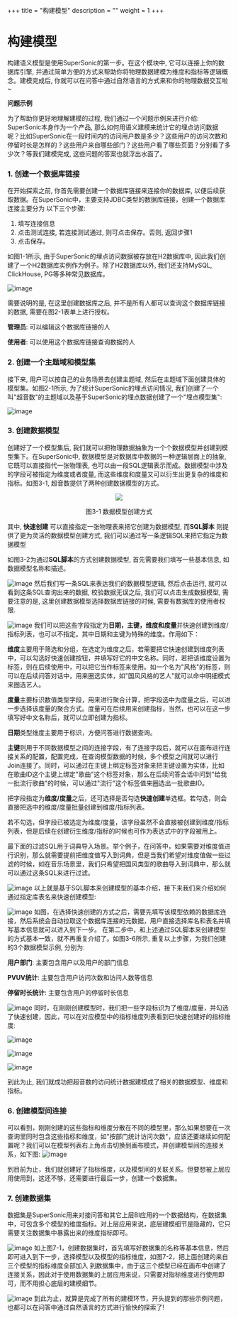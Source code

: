 +++
title = "构建模型"
description = ""
weight = 1
+++

# 构建模型

构建语义模型是使用SuperSonic的第一步。在这个模块中, 它可以连接上你的数据库引擎, 并通过简单方便的方式来帮助你将物理数据建模为维度和指标等逻辑概念。建模完成后, 你就可以在问答中通过自然语言的方式来和你的物理数据交互啦~

**问题示例**

为了帮助你更好地理解建模的过程, 我们通过一个问题示例来进行介绍: SuperSonic本身作为一个产品, 那么如何用语义建模来统计它的埋点访问数据呢？比如SuperSonic在一段时间内的访问用户数是多少？这些用户的访问次数和停留时长是怎样的？这些用户来自哪些部门？这些用户看了哪些页面？分别看了多少次？等我们建模完成, 这些问题的答案也就浮出水面了。

### **1. 创建一个数据库链接**
在开始探索之前, 你首先需要创建一个数据库链接来连接你的数据库, 以便后续获取数据。在SuperSonic中，主要支持JDBC类型的数据库链接，创建一个数据库连接主要分为
以下三个步骤:
1. 填写连接信息
2. 点击测试连接, 若连接测试通过, 则可点击保存。否则, 返回步骤1
3. 点击保存。

如图1-1所示, 由于SuperSonic的埋点访问数据被存放在H2数据库中, 因此我们创建了一个H2数据库实例作为例子。除了H2数据库以外, 我们还支持MySQL, ClickHouse, PG等多种常见数据库。

![image](https://github.com/tencentmusic/supersonic/assets/22031277/f4b1b8d7-33fb-40b4-9767-c4acee534ea5)

需要说明的是, 在这里创建数据库之后, 并不是所有人都可以查询这个数据库链接的数据, 需要在图2-1表单上进行授权。

**管理员**: 可以编辑这个数据库链接的人

**使用者**: 可以使用这个数据库链接查询数据的人

### **2. 创建一个主题域和模型集**
接下来, 用户可以按自己的业务场景去创建主题域, 然后在主题域下面创建具体的模型集。如图2-1所示, 为了统计SuperSonic的埋点访问情况, 我们创建了一个叫"超音数"的主题域以及基于SuperSonic的埋点数据创建了一个"埋点模型集":

![image](https://github.com/tencentmusic/supersonic/assets/22031277/ebdc5a9b-db57-4811-b9fe-4657090a635d)
### **3. 创建数据模型**
创建好了一个模型集后, 我们就可以把物理数据抽象为一个个数据模型并创建到模型集下。在SuperSonic中, 数据模型是对数据库中数据的一种逻辑层面上的抽象, 它既可以直接指代一张物理表, 也可以由一段SQL逻辑表示而成。数据模型中涉及的字段可被指定为维度或者度量, 而这些维度和度量又可以衍生出更复杂的维度和指标。如图3-1, 超音数提供了两种创建数据模型的方式。
<div align="center" >
    <img src=https://github.com/tencentmusic/supersonic/assets/22031277/1bcd532d-e05c-4066-b4ac-13a80de197ec/>
    <p>图3-1 数据模型创建方式</p>
</div>

其中, **快速创建** 可以直接指定一张物理表来把它创建为数据模型, 而**SQL脚本** 则提供了更为灵活的数据模型创建方式, 我们可以通过写一条逻辑SQL来把它指定为数据模型

如图3-2为通过**SQL脚本**的方式创建数据模型, 首先需要我们填写一些基本信息, 如数据模型名称和描述。

![image](https://github.com/tencentmusic/supersonic/assets/22031277/4fbffcd0-8a6d-4de7-a4ee-6c343fca1f1d)
然后我们写一条SQL来表达我们的数据模型逻辑, 然后点击运行, 就可以看到这条SQL查询出来的数据, 校验数据无误之后, 我们可以点击生成数据模型, 需要注意的是, 这里创建数据模型选择数据库链接的时候, 需要有数据库的使用者权限.

![image](https://github.com/tencentmusic/supersonic/assets/22031277/51f74df4-1b66-4191-90c1-bb71a797c39d)
我们可以把这些字段指定为**日期，主键，维度和度量**并快速创建到维度/指标列表，也可以不指定。其中日期和主键为特殊的维度。作用如下：

**维度**主要用于筛选和分组，在选定为维度之后，若需要把它快速创建到维度列表中，可以勾选好快速创建按钮，并填写好它的中文名称。同时，若把该维度设置为标签，则在后续使用中，可以把它当作标签来使用。如一个名为"风格"的标签，则可以在后续问答对话中，用来圈选实体，如"国风风格的艺人"就可以命中明细模式来圈选艺人。

**度量**主要标识数值类型字段，用来进行聚合计算，把字段选中为度量之后，可以进一步选择该度量的聚合方式。度量可在后续用来创建指标，当然，也可以在这一步填写好中文名称后，就可以立即创建为指标。

**日期**类型维度主要用于标识，方便问答进行数据查询。

**主键**则用于不同数据模型之间的连接字段，有了连接字段后，就可以在画布进行连接关系的配置，配置完成，在查询模型数据的时候，多个模型之间就可以进行Join连接了。同时，可以通过在主键上绑定标签对象来把主键设置为实体，比如在歌曲ID这个主键上绑定"歌曲"这个标签对象，那么在后续问答会话中问到"给我一批流行歌曲"的时候，可以通过"流行"这个标签值来圈选出一批歌曲ID。

把字段指定为**维度/度量**之后，还可选择是否勾选**快速创建**单选框。若勾选，则会直接把选中的维度/度量批量创建到维度/指标列表。

若不勾选，但字段已被选定为维度/度量，该字段虽然不会直接被创建到维度/指标列表，但是后续在创建衍生维度/指标的时候也可作为表达式中的字段被用上。

最下面的过滤SQL用于词典导入场景。举个例子，在问答中，如果需要对维度值进行识别，那么就需要提前把维度值写入到词典，但是当我们希望对维度值做一些过滤的时候，如在音乐场景里，我们只希望把国风类型的歌曲导入到词典中，那么就可以通过这条SQL来进行过滤。

![image](https://github.com/tencentmusic/supersonic/assets/22031277/5c40df69-057a-4491-899f-ae399f0ec0f6)
以上就是基于SQL脚本来创建模型的基本介绍，接下来我们来介绍如何通过指定库表名来快速创建模型:

![image](https://github.com/tencentmusic/supersonic/assets/22031277/34e5eb4f-311e-4ed3-8967-7fecd62f63a7)
如图，在选择快速创建的方式之后，需要先填写该模型依赖的数据库连接，然后系统会自动拉取这个数据库连接的元数据，用户直接选择库名和表名并填写基本信息就可以进入到下一步。
在第二步中，和上述通过SQL脚本来创建模型的方式基本一致，就不再重复介绍了。如图3-6所示, 重复以上步骤，为我们创建的3个数据模型示例, 分别为: 

**用户部门**: 主要包含用户以及用户的部门信息

**PVUV统计**: 主要包含用户访问次数和访问人数等信息

**停留时长统计**: 主要包含用户的停留时长信息

![image](https://github.com/tencentmusic/supersonic/assets/22031277/eec442d1-59fc-42da-882d-104ea1659201)
同时，在刚刚创建模型时，我们把一些字段标识为了维度/度量，并勾选了快速创建，因此，可以在对应模型中的指标维度列表看到已快速创建好的指标维度:

![image](https://github.com/tencentmusic/supersonic/assets/22031277/3538b4c2-9772-4a7a-ac39-b6864c00ec0a)

![image](https://github.com/tencentmusic/supersonic/assets/22031277/214d89ce-8137-486e-b869-948f0605c811)

![image](https://github.com/tencentmusic/supersonic/assets/22031277/b68293d0-d52c-4319-a86d-11b34b0b2e68)

到此为止, 我们就成功把超音数的访问统计数据建模成了相关的数据模型、维度和指标。

### **6. 创建模型间连接**
可以看到，刚刚创建的这些指标和维度分散在不同的模型里，那么如果想要在一次查询里同时包含这些指标和维度，如"按部门统计访问次数"，应该还要继续如何配置呢？我们可以在模型列表右上角点击切换到画布模式，并创建模型间的连接关系，如下图:
![image](https://github.com/tencentmusic/supersonic/assets/22031277/0efcf4fe-42e7-4aa6-9117-9e2862c9462c)

到目前为止，我们就创建好了指标维度，以及模型间的关联关系。但要想被上层应用使用到，这还不够，还需要进行最后一步，创建一个数据集。
### **7. 创建数据集**
数据集是SuperSonic用来对接问答和其它上层BI应用的一个数据结构，在数据集中，可包含多个模型的维度指标。对上层应用来说，底层建模细节是隐藏的，它只需要关注数据集中暴露出来的维度指标即可。

![image](https://github.com/tencentmusic/supersonic/assets/22031277/f3203106-83a3-403a-9961-b6eed9c7c1af)
如上图7-1，创建数据集时，首先填写好数据集的名称等基本信息，然后即可进入到下一步，选择模型以及模型的指标维度，如图7-2，把上面创建的来自三个模型的指标维度全部加入
到数据集中，由于这三个模型已经在画布中创建了连接关系，因此对于使用数据集的上层应用来说，只需要对指标维度进行使用即可，而不用担心底层的建模细节。

![image](https://github.com/tencentmusic/supersonic/assets/22031277/80cf0239-339c-41e1-9bf5-b3cc36964947)
到此为止，就算是完成了所有的建模环节，开头提到的那些示例问题，也都可以在问答中通过自然语言的方式进行愉快的探索了!




